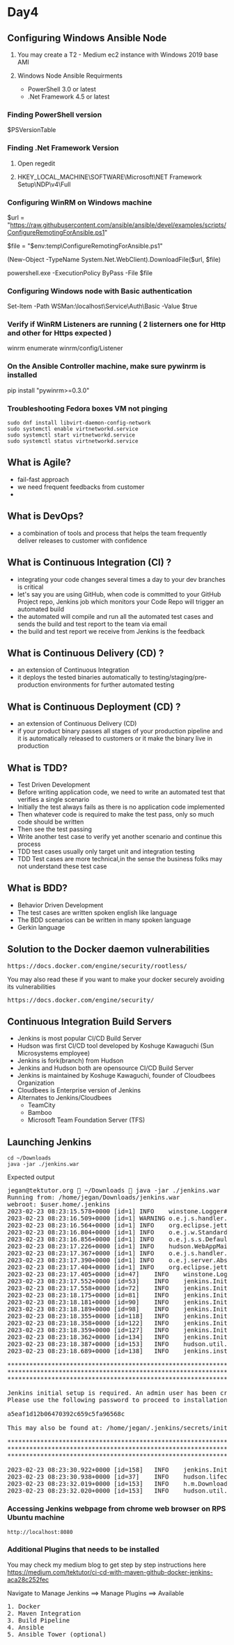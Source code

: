 # Day4

## Configuring Windows Ansible Node

1. You may create a T2 - Medium ec2 instance with Windows 2019 base AMI

2. Windows Node Ansible Requirments	
     - PowerShell 3.0 or latest
     - .Net Framework 4.5 or latest

### Finding PowerShell version

$PSVersionTable

### Finding .Net Framework Version

1. Open regedit

2. HKEY_LOCAL_MACHINE\SOFTWARE\Microsoft\NET Framework Setup\NDP\v4\Full

### Configuring WinRM on Windows machine

$url = "https://raw.githubusercontent.com/ansible/ansible/devel/examples/scripts/ConfigureRemotingForAnsible.ps1"

$file = "$env:temp\ConfigureRemotingForAnsible.ps1"

(New-Object -TypeName System.Net.WebClient).DownloadFile($url, $file)

powershell.exe -ExecutionPolicy ByPass -File $file

### Configuring Windows node with Basic authentication

Set-Item -Path WSMan:\localhost\Service\Auth\Basic -Value $true

### Verify if WinRM Listeners are running ( 2 listerners one for Http and other for Https expected )

winrm enumerate winrm/config/Listener

### On the Ansible Controller machine, make sure pywinrm is installed
pip install "pywinrm>=0.3.0"

### Troubleshooting Fedora boxes VM not pinging
```
sudo dnf install libvirt-daemon-config-network
sudo systemctl enable virtnetworkd.service
sudo systemctl start virtnetworkd.service
sudo systemctl status virtnetworkd.service
```

## What is Agile?
- fail-fast approach
- we need frequent feedbacks from customer
- 

## What is DevOps?
- a combination of tools and process that helps the team frequently deliver releases to customer with confidence

## What is Continuous Integration (CI) ?
- integrating your code changes several times a day to your dev branches is critical
- let's say you are using GitHub, when code is committed to your GitHub Project repo, Jenkins job which monitors your Code Repo will trigger an automated build
- the automated will compile and run all the automated test cases and sends the build and test report to the team via email
- the build and test report we receive from Jenkins is the feedback

## What is Continuous Delivery (CD) ?
- an extension of Continuous Integration
- it deploys the tested binaries automatically to testing/staging/pre-production environments for further automated testing

## What is Continuous Deployment (CD) ?
- an extension of Continuous Delivery (CD)
- if your product binary passes all stages of your production pipeline and it is automatically released to customers or it make the binary live in production

## What is TDD?
- Test Driven Development
- Before writing application code, we need to write an automated test that verifies a single scenario
- Initially the test always fails as there is no application code implemented
- Then whatever code is required to make the test pass, only so much code should be written
- Then see the test passing
- Write another test case to verify yet another scenario and continue this process
- TDD test cases usually only target unit and integration testing
- TDD Test cases are more technical,in the sense the business folks may not understand these test case 

## What is BDD?
- Behavior Driven Development
- The test cases are written spoken english like language
- The BDD scenarios can be written in many spoken language
- Gerkin language

## Solution to the Docker daemon vulnerabilities
<pre>
https://docs.docker.com/engine/security/rootless/
</pre>

You may also read these if you want to make your docker securely avoiding its vulnerabilities
<pre>
https://docs.docker.com/engine/security/
</pre>

## Continuous Integration Build Servers
- Jenkins is most popular CI/CD Build Server
- Hudson was first CI/CD tool developed by Koshuge Kawaguchi (Sun Microsystems employee)
- Jenkins is fork(branch) from Hudson
- Jenkins and Hudson both are opensource CI/CD Build Server
- Jenkins is maintained by Koshuge Kawaguchi, founder of Cloudbees Organization
- Cloudbees is Enterprise version of Jenkins
- Alternates to Jenkins/Cloudbees
  - TeamCity
  - Bamboo
  - Microsoft Team Foundation Server (TFS)
 
## Launching Jenkins
```
cd ~/Downloads
java -jar ./jenkins.war
```
Expected output
<pre>
jegan@tektutor.org  ~/Downloads  java -jar ./jenkins.war 
Running from: /home/jegan/Downloads/jenkins.war
webroot: $user.home/.jenkins
2023-02-23 08:23:15.578+0000 [id=1]	INFO	winstone.Logger#logInternal: Beginning extraction from war file
2023-02-23 08:23:16.509+0000 [id=1]	WARNING	o.e.j.s.handler.ContextHandler#setContextPath: Empty contextPath
2023-02-23 08:23:16.564+0000 [id=1]	INFO	org.eclipse.jetty.server.Server#doStart: jetty-10.0.12; built: 2022-09-14T01:54:40.076Z; git: 408d0139887e27a57b54ed52e2d92a36731a7e88; jvm 17.0.6+10
2023-02-23 08:23:16.804+0000 [id=1]	INFO	o.e.j.w.StandardDescriptorProcessor#visitServlet: NO JSP Support for /, did not find org.eclipse.jetty.jsp.JettyJspServlet
2023-02-23 08:23:16.856+0000 [id=1]	INFO	o.e.j.s.s.DefaultSessionIdManager#doStart: Session workerName=node0
2023-02-23 08:23:17.226+0000 [id=1]	INFO	hudson.WebAppMain#contextInitialized: Jenkins home directory: /home/jegan/.jenkins found at: $user.home/.jenkins
2023-02-23 08:23:17.367+0000 [id=1]	INFO	o.e.j.s.handler.ContextHandler#doStart: Started w.@73ad4ecc{Jenkins v2.375.3,/,file:///home/jegan/.jenkins/war/,AVAILABLE}{/home/jegan/.jenkins/war}
2023-02-23 08:23:17.390+0000 [id=1]	INFO	o.e.j.server.AbstractConnector#doStart: Started ServerConnector@1d483de4{HTTP/1.1, (http/1.1)}{0.0.0.0:8080}
2023-02-23 08:23:17.404+0000 [id=1]	INFO	org.eclipse.jetty.server.Server#doStart: Started Server@48d61b48{STARTING}[10.0.12,sto=0] @2222ms
2023-02-23 08:23:17.405+0000 [id=47]	INFO	winstone.Logger#logInternal: Winstone Servlet Engine running: controlPort=disabled
2023-02-23 08:23:17.552+0000 [id=53]	INFO	jenkins.InitReactorRunner$1#onAttained: Started initialization
2023-02-23 08:23:17.558+0000 [id=72]	INFO	jenkins.InitReactorRunner$1#onAttained: Listed all plugins
2023-02-23 08:23:18.175+0000 [id=81]	INFO	jenkins.InitReactorRunner$1#onAttained: Prepared all plugins
2023-02-23 08:23:18.181+0000 [id=90]	INFO	jenkins.InitReactorRunner$1#onAttained: Started all plugins
2023-02-23 08:23:18.189+0000 [id=98]	INFO	jenkins.InitReactorRunner$1#onAttained: Augmented all extensions
2023-02-23 08:23:18.355+0000 [id=118]	INFO	jenkins.InitReactorRunner$1#onAttained: System config loaded
2023-02-23 08:23:18.358+0000 [id=122]	INFO	jenkins.InitReactorRunner$1#onAttained: System config adapted
2023-02-23 08:23:18.359+0000 [id=127]	INFO	jenkins.InitReactorRunner$1#onAttained: Loaded all jobs
2023-02-23 08:23:18.362+0000 [id=134]	INFO	jenkins.InitReactorRunner$1#onAttained: Configuration for all jobs updated
2023-02-23 08:23:18.387+0000 [id=153]	INFO	hudson.util.Retrier#start: Attempt #1 to do the action check updates server
2023-02-23 08:23:18.689+0000 [id=138]	INFO	jenkins.install.SetupWizard#init: 

*************************************************************
*************************************************************
*************************************************************

Jenkins initial setup is required. An admin user has been created and a password generated.
Please use the following password to proceed to installation:

a5eaf1d12b06470392c659c5fa96568c

This may also be found at: /home/jegan/.jenkins/secrets/initialAdminPassword

*************************************************************
*************************************************************
*************************************************************

2023-02-23 08:23:30.922+0000 [id=158]	INFO	jenkins.InitReactorRunner$1#onAttained: Completed initialization
2023-02-23 08:23:30.938+0000 [id=37]	INFO	hudson.lifecycle.Lifecycle#onReady: <b>Jenkins is fully up and running</b>
2023-02-23 08:23:32.019+0000 [id=153]	INFO	h.m.DownloadService$Downloadable#load: Obtained the updated data file for hudson.tasks.Maven.MavenInstaller
2023-02-23 08:23:32.020+0000 [id=153]	INFO	hudson.util.Retrier#start: Performed the action check updates server successfully at the attempt #1
</pre>

 ### Accessing Jenkins webpage from chrome web browser on RPS Ubuntu machine
 ```
 http://localhost:8080
 ```

### Additional Plugins that needs to be installed
You may check my medium blog to get step by step instructions here https://medium.com/tektutor/ci-cd-with-maven-github-docker-jenkins-aca28c252fec

Navigate to Manage Jenkins ==> Manage Plugins ==> Available 

<pre>
1. Docker
2. Maven Integration
3. Build Pipeline
4. Ansible
5. Ansible Tower (optional)
</pre>
